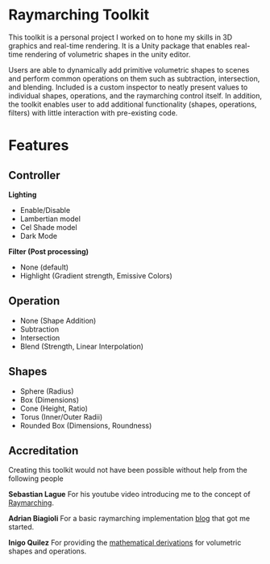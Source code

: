 # Raymarching Toolkit

This toolkit is a personal project I worked on to hone my skills in 3D graphics and real-time rendering. It is a Unity package that enables real-time rendering of volumetric shapes in the unity editor.

Users are able to dynamically add primitive volumetric shapes to scenes and perform common operations on them such as subtraction, intersection, and blending. Included is a custom inspector to neatly present values to individual shapes, operations, and the raymarching control itself. In addition, the toolkit enables user to add additional functionality (shapes, operations, filters) with little interaction with pre-existing code.

# Features

## Controller

**Lighting**
- Enable/Disable
- Lambertian model
- Cel Shade model
- Dark Mode

**Filter (Post processing)**
- None (default)
- Highlight (Gradient strength, Emissive Colors)

## Operation
- None (Shape Addition)
- Subtraction
- Intersection
- Blend (Strength, Linear Interpolation)

## Shapes
- Sphere (Radius)
- Box (Dimensions)
- Cone (Height, Ratio)
- Torus (Inner/Outer Radii)
- Rounded Box (Dimensions, Roundness)

## Accreditation

Creating this toolkit would not have been possible without help from the following people

**Sebastian Lague** For his youtube video introducing me to the concept of [Raymarching](https://www.youtube.com/watch?v=Cp5WWtMoeKg).

**Adrian Biagioli** For a basic raymarching implementation [blog](https://adrianb.io/2016/10/01/raymarching.html) that got me started.

**Inigo Quilez** For providing the [mathematical derivations](https://www.iquilezles.org/www/articles/raymarchingdf/raymarchingdf.htm) for volumetric shapes and operations.
